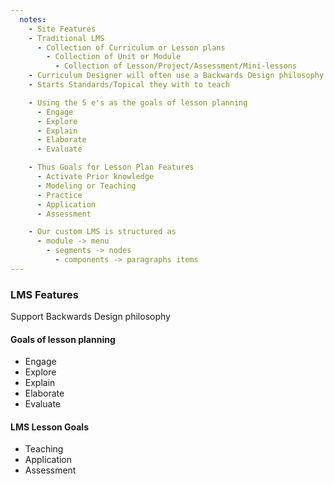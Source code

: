 ```yaml
---
  notes:
    - Site Features
    - Traditional LMS
      - Collection of Curriculum or Lesson plans
        - Collection of Unit or Module
          - Collection of Lesson/Project/Assessment/Mini-lessons
    - Curriculum Designer will often use a Backwards Design philosophy
    - Starts Standards/Topical they with to teach

    - Using the 5 e's as the goals of lesson planning
      - Engage
      - Explore
      - Explain
      - Elaborate
      - Evaluate

    - Thus Goals for Lesson Plan Features
      - Activate Prior knowledge
      - Modeling or Teaching
      - Practice
      - Application
      - Assessment

    - Our custom LMS is structured as
      - module -> menu
        - segments -> nodes
          - components -> paragraphs items
---
```


### LMS Features

Support Backwards Design philosophy

#### Goals of lesson planning
   - Engage
   - Explore
   - Explain
   - Elaborate
   - Evaluate

#### LMS Lesson Goals
   - Teaching
   - Application
   - Assessment
